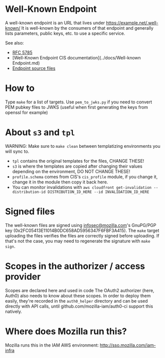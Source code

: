 # Well-Known Endpoint

A well-known endpoint is an URL that lives under https://example.net/.well-known/
It is well-known by the consumers of that endpoint and generally lists parameters, public keys, etc. to use a specific
service.

See also:
- [RFC 5785](https://www.ietf.org/rfc/rfc5785.txt)
- [Well-Known Endpoint CIS documentation](../docs/Well-known Endpoint.md)
- [Endpoint source files](./s3)

# How to

Type `make` for a list of targets.
Use `pem_to_jwks.py` if you need to convert PEM pubkey files to JWKS (useful when first generating the keys from openssl for
example)

# About `s3` and `tpl`

WARNING: Make sure to `make clean` between templatizing environments you will sync to.

- `tpl` contains the original templates for the files, CHANGE THESE!
- `s3` is where the templates are copied after changing their values depending on the environment, DO NOT CHANGE THESE!
- `profile.schema` comes from CIS's `cis_profile` module, if you change it, change it in the module then copy it back
  here.
- You can monitor invalidations with `aws cloudfront get-invalidation --distribution-id DISTRIBUTION_ID_HERE --id
  INVALIDATION_ID_HERE`

# Signed files

The well-known files are signed using infosec@mozilla.com's GnuPG/PGP key (0x2FC05413E11014B0DC658AD5956347F6FBF3A415).
The `make` target uploading the files verifies the files are correctly signed before uploading. If that's not the case,
you may need to regenerate the signature with `make sign`.


# Scopes in the authorizer / access provider

Scopes are declared here and used in code  The OAuth2 authorizer (here, Auth0) also needs to know about these scopes.
In order to deploy them easily, they're recorded in the `auth0_helper` directory and can be used directly with API
calls, until github.com/mozilla-iam/auth0-ci support this natively.

# Where does Mozilla run this?

Mozilla runs this in the IAM AWS environment: http://sso.mozilla.com/iam-infra
